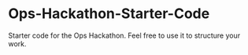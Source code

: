 # Ops-Hackathon-Starter-Code
Starter code for the Ops Hackathon. Feel free to use it to structure your work.

